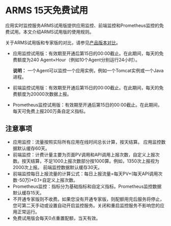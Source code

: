 # ARMS 15天免费试用

应用实时监控服务ARMS试用版提供应用监控、前端监控和Prometheus监控的免费试用。本文介绍ARMS试用版的使用规则。

关于ARMS试用版和专家版的对比，请参见[产品版本对比](/intl.zh-CN/产品定价/产品版本对比.md)。

-   应用监控试用版：有效期至开通后第15日的00:00截止。在此期间，每天的免费额度为240 Agent×Hour（例如10个Agent分别运行24小时）。

    **说明：** 一个Agent可以监控一个应用实例，例如一个Tomcat实例或一个Java进程。

-   前端监控试用版：有效期至开通后第15日的00:00截止。在此期间，每天的免费额度为20000次数据上报。
-   Prometheus监控试用版：有效期至开通后第15日的00:00截止。在此期间，每天可免费上报200万条自定义指标。

## 注意事项

-   应用监控：流量按照实际所有应用在线时间总长计算，按天结算。 应用监控数据默认缓存60天。
-   前端监控：计费计量主要为页面PV调用和API调用上报次数，自定义上报次数。按天结算，不足1000上报次数部分按1000算。例如，1350次上报视为2000次上报。 前端监控数据默认缓存30天。
-   前端监控每日上报流量的计算公式：每日上报流量=每天PV+\(每天API调用次数-50万\)\*0.1+自定义上报次数。
-   Prometheus监控：指标分为基础指标和自定义指标。Prometheus监控数据默认缓存15天。
-   不开通专家版则不收费。如果您没有开通专家版，则配额用完后服务将停止，您可第二天手动或设置自动开启监控服务。关闭和重启监控服务不影响您的应用正常运行。
-   免费试用版会每天0点重置配额，当天有效。

